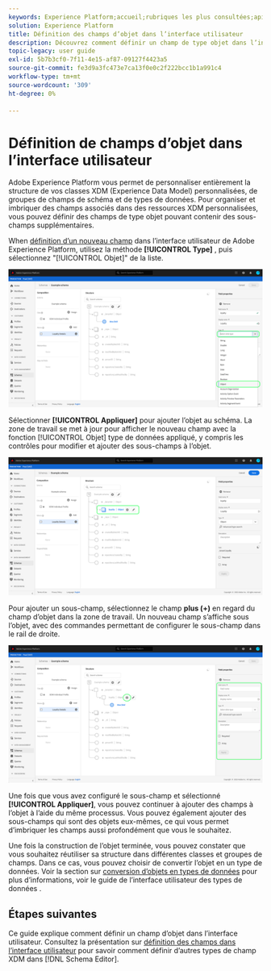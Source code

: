 ```yaml
---
keywords: Experience Platform;accueil;rubriques les plus consultées;api;API;XDM;système XDM;modèle de données d’expérience;modèle de données;ui;espace de travail;objet;champ;
solution: Experience Platform
title: Définition des champs d’objet dans l’interface utilisateur
description: Découvrez comment définir un champ de type objet dans l’interface utilisateur de l’Experience Platform.
topic-legacy: user guide
exl-id: 5b7b3cf0-7f11-4e15-af87-09127f4423a5
source-git-commit: fe3d9a3fc473e7ca13f0e0c2f222bcc1b1a991c4
workflow-type: tm+mt
source-wordcount: '309'
ht-degree: 0%

---
```


# Définition de champs d’objet dans l’interface utilisateur

Adobe Experience Platform vous permet de personnaliser entièrement la structure de vos classes XDM (Experience Data Model) personnalisées, de groupes de champs de schéma et de types de données. Pour organiser et imbriquer des champs associés dans des ressources XDM personnalisées, vous pouvez définir des champs de type objet pouvant contenir des sous-champs supplémentaires.

When [définition d’un nouveau champ](./overview.md#define) dans l’interface utilisateur de Adobe Experience Platform, utilisez la méthode **[!UICONTROL Type]** , puis sélectionnez &quot;[!UICONTROL Objet]&quot; de la liste.

![](../../images/ui/fields/special/object.png)

Sélectionner **[!UICONTROL Appliquer]** pour ajouter l’objet au schéma. La zone de travail se met à jour pour afficher le nouveau champ avec la fonction [!UICONTROL Objet] type de données appliqué, y compris les contrôles pour modifier et ajouter des sous-champs à l’objet.

![](../../images/ui/fields/special/object-applied.png)

Pour ajouter un sous-champ, sélectionnez le champ **plus (+)** en regard du champ d’objet dans la zone de travail. Un nouveau champ s’affiche sous l’objet, avec des commandes permettant de configurer le sous-champ dans le rail de droite.

![](../../images/ui/fields/special/object-add-field.png)

Une fois que vous avez configuré le sous-champ et sélectionné **[!UICONTROL Appliquer]**, vous pouvez continuer à ajouter des champs à l’objet à l’aide du même processus. Vous pouvez également ajouter des sous-champs qui sont des objets eux-mêmes, ce qui vous permet d’imbriquer les champs aussi profondément que vous le souhaitez.

Une fois la construction de l’objet terminée, vous pouvez constater que vous souhaitez réutiliser sa structure dans différentes classes et groupes de champs. Dans ce cas, vous pouvez choisir de convertir l’objet en un type de données. Voir la section sur [conversion d’objets en types de données](../resources/data-types.md#convert) pour plus d’informations, voir le guide de l’interface utilisateur des types de données .

## Étapes suivantes

Ce guide explique comment définir un champ d’objet dans l’interface utilisateur. Consultez la présentation sur [définition des champs dans l’interface utilisateur](./overview.md#special) pour savoir comment définir d’autres types de champ XDM dans [!DNL Schema Editor].
